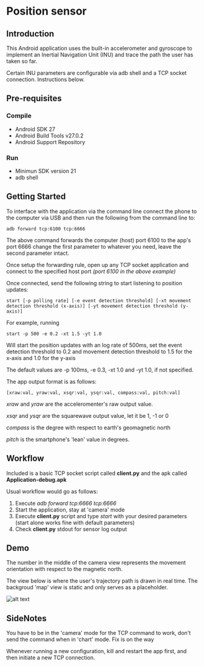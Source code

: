 
Position sensor
===================================


Introduction
------------

This Android application uses the built-in accelerometer and gyroscope to implement an Inertial Navigation Unit (INU) and trace the path the user has taken so far.

Certain INU parameters are configurable via adb shell and a TCP socket connection. Instructions below.

Pre-requisites
--------------

### Compile
- Android SDK 27
- Android Build Tools v27.0.2
- Android Support Repository

### Run
- Minimun SDK version 21
- adb shell

Getting Started
---------------

To interface with the application via the command line connect the phone to the computer via USB and then run the following from the command line to:
```
adb forward tcp:6100 tcp:6666
```
The above command forwards the computer (host) port 6100 to the app's port 6666
change the first parameter to whatever you need, leave the second parameter intact.

Once setup the forwarding rule, open up any TCP socket application and connect to the specified host port *(port 6100 in the above example)*

Once connected, send the following string to start listening to position updates:
```
start [-p polling rate] [-e event detection threshold] [-xt movement detection threshold (x-axis)] [-yt movement detection threshold (y-axis)]
```
For example, running
```
start -p 500 -e 0.2 -xt 1.5 -yt 1.0
```
Will start the position updates with an log rate of 500ms, set the event detection threshold to 0.2 and movement detection threshold to 1.5 for the x-axis and 1.0 for the y-axis

The default values are -p 100ms, -e 0.3, -xt 1.0 and -yt 1.0, if not specified.

The app output format is as follows:
```
[xraw:val, yraw:val, xsqr:val, ysqr:val, compass:val, pitch:val]
```

*xraw* and *yraw* are the acceleromenter's raw output value.

*xsqr* and *ysqr* are the squarewave output value, let it be 1, -1 or 0

*compass* is the degree with respect to earth's geomagnetic north

*pitch* is the smartphone's 'lean' value in degrees.

Workflow
---------------
Included is a basic TCP socket script called **client.py** and the apk called **Application-debug.apk**

Usual workflow would go as follows:

1. Execute *adb forward tcp:6666 tcp:6666*
2. Start the application, stay at 'camera' mode
3. Execute **client.py** script and type *start* with your desired parameters (start alone works fine with default parameters)
4. Check **client.py** stdout for sensor log output


Demo
---------------

The number in the middle of the camera view represents the movement orientation with respect to the magnetic north.

The view below is where the user's trajectory path is drawn in real time. The backgroud 'map' view is static and only serves as a placeholder.

![alt text](app_demo.gif)


SideNotes
---------------
You have to be in the 'camera' mode for the TCP command to work, don't send the command when in 'chart' mode. Fix is on the way

Whenever running a new configuration, kill and restart the app first, and then initiate a new TCP connection.
